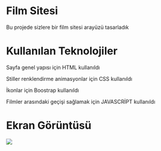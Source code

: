 <h1>Film Sitesi</h1>

Bu projede sizlere bir film sitesi arayüzü tasarladık

<h1>Kullanılan Teknolojiler</h1>

Sayfa genel yapısı için HTML kullanıldı

Stiller renklendirme animasyonlar için CSS kullanıldı

İkonlar için Boostrap kullanıldı 

Filmler arasındaki geçişi sağlamak için JAVASCRİPT kullanıldı 

<h1>Ekran Görüntüsü</h1>

<img src="ekran.gif">
